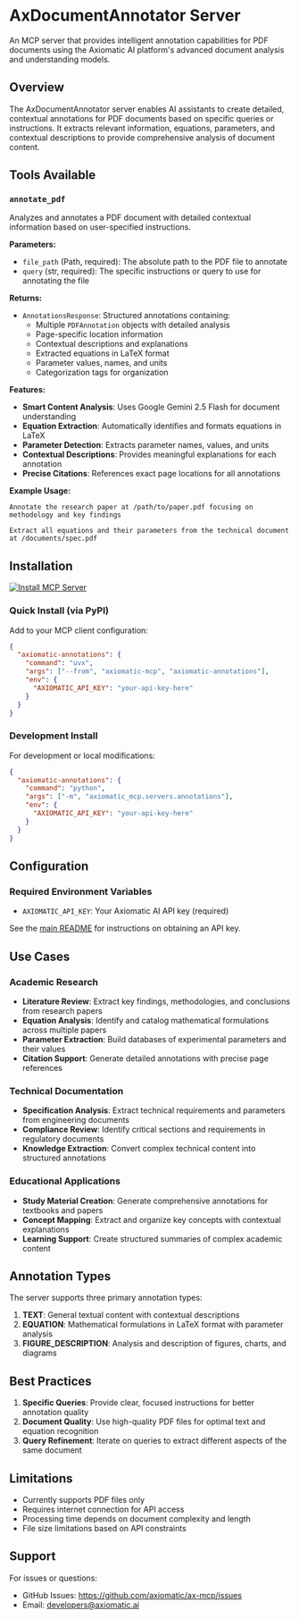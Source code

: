 # AxDocumentAnnotator Server

An MCP server that provides intelligent annotation capabilities for PDF documents using the Axiomatic AI platform's advanced document analysis and understanding models.

## Overview

The AxDocumentAnnotator server enables AI assistants to create detailed, contextual annotations for PDF documents based on specific queries or instructions. It extracts relevant information, equations, parameters, and contextual descriptions to provide comprehensive analysis of document content.

## Tools Available

### `annotate_pdf`

Analyzes and annotates a PDF document with detailed contextual information based on user-specified instructions.

**Parameters:**

- `file_path` (Path, required): The absolute path to the PDF file to annotate
- `query` (str, required): The specific instructions or query to use for annotating the file

**Returns:**

- `AnnotationsResponse`: Structured annotations containing:
  - Multiple `PDFAnnotation` objects with detailed analysis
  - Page-specific location information
  - Contextual descriptions and explanations
  - Extracted equations in LaTeX format
  - Parameter values, names, and units
  - Categorization tags for organization

**Features:**

- **Smart Content Analysis**: Uses Google Gemini 2.5 Flash for document understanding
- **Equation Extraction**: Automatically identifies and formats equations in LaTeX
- **Parameter Detection**: Extracts parameter names, values, and units
- **Contextual Descriptions**: Provides meaningful explanations for each annotation
- **Precise Citations**: References exact page locations for all annotations

**Example Usage:**

```
Annotate the research paper at /path/to/paper.pdf focusing on methodology and key findings
```

```
Extract all equations and their parameters from the technical document at /documents/spec.pdf
```

## Installation

[![Install MCP Server](https://cursor.com/deeplink/mcp-install-dark.svg)](https://cursor.com/en/install-mcp?name=axiomatic-annotations&config=eyJjb21tYW5kIjoidXZ4IC0tZnJvbSBheGlvbWF0aWMtbWNwIGF4aW9tYXRpYy1hbm5vdGF0aW9ucyIsImVudiI6eyJBWElPTUFUSUNfQVBJX0tFWSI6IkFYSU9NQVRJQy1BUEktS0VZIn19)

### Quick Install (via PyPI)

Add to your MCP client configuration:

```json
{
  "axiomatic-annotations": {
    "command": "uvx",
    "args": ["--from", "axiomatic-mcp", "axiomatic-annotations"],
    "env": {
      "AXIOMATIC_API_KEY": "your-api-key-here"
    }
  }
}
```

### Development Install

For development or local modifications:

```json
{
  "axiomatic-annotations": {
    "command": "python",
    "args": ["-m", "axiomatic_mcp.servers.annotations"],
    "env": {
      "AXIOMATIC_API_KEY": "your-api-key-here"
    }
  }
}
```

## Configuration

### Required Environment Variables

- `AXIOMATIC_API_KEY`: Your Axiomatic AI API key (required)

See the [main README](../../../README.md#getting-an-api-key) for instructions on obtaining an API key.

## Use Cases

### Academic Research

- **Literature Review**: Extract key findings, methodologies, and conclusions from research papers
- **Equation Analysis**: Identify and catalog mathematical formulations across multiple papers
- **Parameter Extraction**: Build databases of experimental parameters and their values
- **Citation Support**: Generate detailed annotations with precise page references

### Technical Documentation

- **Specification Analysis**: Extract technical requirements and parameters from engineering documents
- **Compliance Review**: Identify critical sections and requirements in regulatory documents
- **Knowledge Extraction**: Convert complex technical content into structured annotations

### Educational Applications

- **Study Material Creation**: Generate comprehensive annotations for textbooks and papers
- **Concept Mapping**: Extract and organize key concepts with contextual explanations
- **Learning Support**: Create structured summaries of complex academic content

## Annotation Types

The server supports three primary annotation types:

1. **TEXT**: General textual content with contextual descriptions
2. **EQUATION**: Mathematical formulations in LaTeX format with parameter analysis
3. **FIGURE_DESCRIPTION**: Analysis and description of figures, charts, and diagrams

## Best Practices

1. **Specific Queries**: Provide clear, focused instructions for better annotation quality
2. **Document Quality**: Use high-quality PDF files for optimal text and equation recognition
3. **Query Refinement**: Iterate on queries to extract different aspects of the same document

## Limitations

- Currently supports PDF files only
- Requires internet connection for API access
- Processing time depends on document complexity and length
- File size limitations based on API constraints

## Support

For issues or questions:

- GitHub Issues: https://github.com/axiomatic/ax-mcp/issues
- Email: developers@axiomatic.ai
